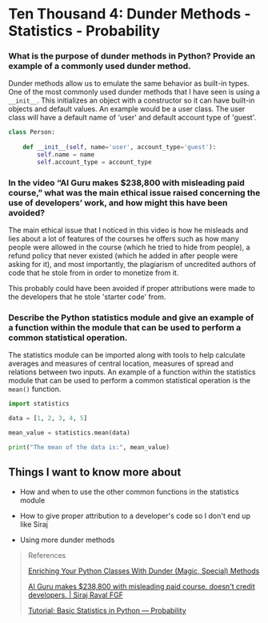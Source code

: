 # Ten Thousand 4: Dunder Methods - Statistics - Probability

### What is the purpose of dunder methods in Python? Provide an example of a commonly used dunder method.

Dunder methods allow us to emulate the same behavior as built-in types. One of the most commonly used dunder methods that I have seen is using a `__init__`. This initializes an object with a constructor so it can have built-in objects and default values. An example would be a user class. The user class will have a default name of 'user' and default account type of 'guest'.

```python
class Person:
    
    def __init__(self, name='user', account_type='guest'):
        self.name = name
        self.account_type = account_type

```


### In the video “AI Guru makes $238,800 with misleading paid course,” what was the main ethical issue raised concerning the use of developers’ work, and how might this have been avoided?

The main ethical issue that I noticed in this video is how he misleads and lies about a lot of features of the courses he offers such as how many people were allowed in the course (which he tried to hide from people), a refund policy that never existed (which he added in after people were asking for it), and most importantly, the plagiarism of uncredited authors of code that he stole from in order to monetize from it. 

This probably could have been avoided if proper attributions were made to the developers that he stole 'starter code' from.  

### Describe the Python statistics module and give an example of a function within the module that can be used to perform a common statistical operation.

The statistics module can be imported along with tools to help calculate averages and measures of central location, measures of spread and relations between two inputs. An example of a function within the statistics module that can be used to perform a common statistical operation is the `mean()` function. 

```python
import statistics

data = [1, 2, 3, 4, 5]

mean_value = statistics.mean(data)

print("The mean of the data is:", mean_value)
```

## Things I  want to know more about

- How and when to use the other common functions in the statistics module

- How to give proper attribution to a developer's code so I don't end up like Siraj

- Using more dunder methods

> References
> 
>[Enriching Your Python Classes With Dunder (Magic, Special) Methods](https://dbader.org/blog/python-dunder-methods)
>
>[AI Guru makes $238,800 with misleading paid course. doesn't credit developers. | Siraj Raval FGF](https://www.youtube.com/watch?v=7jmBE4yPrOs)
>
>[Tutorial: Basic Statistics in Python — Probability](https://www.dataquest.io/blog/basic-statistics-in-python-probability/)